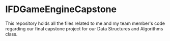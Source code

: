 # IFDGameEngineCapstone
This repository holds all the files related to me and my team member's code regarding our final capstone project for our Data Structures and Algorithms class.
